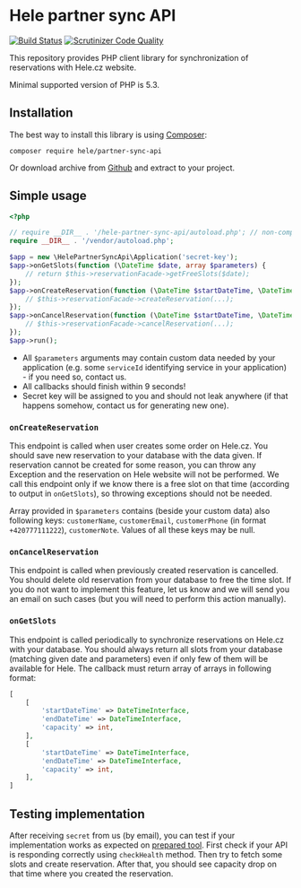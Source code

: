 # Hele partner sync API

[![Build Status](https://travis-ci.org/helecz/php-partner-sync-api.svg)](https://travis-ci.org/helecz/php-partner-sync-api)
[![Scrutinizer Code Quality](https://scrutinizer-ci.com/g/helecz/php-partner-sync-api/badges/quality-score.png?b=master)](https://scrutinizer-ci.com/g/helecz/php-partner-sync-api/?branch=master)

This repository provides PHP client library for synchronization of reservations with Hele.cz website.

Minimal supported version of PHP is 5.3.

## Installation

The best way to install this library is using [Composer](http://getcomposer.org/):

```
composer require hele/partner-sync-api
```

Or download archive from [Github](https://github.com/helecz/php-partner-sync-api/releases) and extract to your project.

## Simple usage

```php
<?php

// require __DIR__ . '/hele-partner-sync-api/autoload.php'; // non-composer usage
require __DIR__ . '/vendor/autoload.php';

$app = new \HelePartnerSyncApi\Application('secret-key');
$app->onGetSlots(function (\DateTime $date, array $parameters) {
    // return $this->reservationFacade->getFreeSlots($date);
});
$app->onCreateReservation(function (\DateTime $startDateTime, \DateTime $endDateTime, $quantity, array $parameters) {
    // $this->reservationFacade->createReservation(...);
});
$app->onCancelReservation(function (\DateTime $startDateTime, \DateTime $endDateTime, $quantity, array $parameters) {
    // $this->reservationFacade->cancelReservation(...);
});
$app->run();
```

- All `$parameters` arguments may contain custom data needed by your application (e.g. some `serviceId` identifying service in your application) - if you need so, contact us.
- All callbacks should finish within 9 seconds!
- Secret key will be assigned to you and should not leak anywhere (if that happens somehow, contact us for generating new one).

### `onCreateReservation`

This endpoint is called when user creates some order on Hele.cz.
You should save new reservation to your database with the data given.
If reservation cannot be created for some reason, you can throw any Exception and the reservation on Hele website will not be performed.
We call this endpoint only if we know there is a free slot on that time (according to output in `onGetSlots`), so throwing exceptions should not be needed.

Array provided in `$parameters` contains (beside your custom data) also following keys: `customerName`, `customerEmail`, `customerPhone` (in format `+420777111222`), `customerNote`.
Values of all these keys may be null.

### `onCancelReservation`

This endpoint is called when previously created reservation is cancelled.
You should delete old reservation from your database to free the time slot.
If you do not want to implement this feature, let us know and we will send you an email on such cases
(but you will need to perform this action manually).

### `onGetSlots`

This endpoint is called periodically to synchronize reservations on Hele.cz with your database.
You should always return all slots from your database (matching given date and parameters) even if only few of them will be available for Hele.
The callback must return array of arrays in following format:

```php
[
    [
        'startDateTime' => DateTimeInterface,
        'endDateTime' => DateTimeInterface,
        'capacity' => int,
    ],
    [
        'startDateTime' => DateTimeInterface,
        'endDateTime' => DateTimeInterface,
        'capacity' => int,
    ],
]
```

## Testing implementation

After receiving `secret` from us (by email), you can test if your implementation works as expected on [prepared tool](https://partner.hele.cz/sync-api).
First check if your API is responding correctly using `checkHealth` method.
Then try to fetch some slots and create reservation.
After that, you should see capacity drop on that time where you created the reservation.
